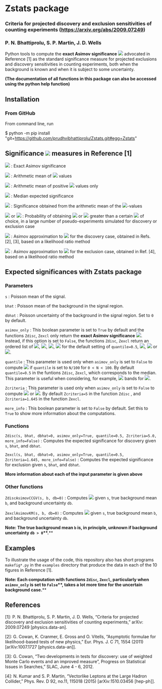 # Zstats package

### Criteria for projected discovery and exclusion sensitivities of counting experiments (https://arxiv.org/abs/2009.07249)

### P. N. Bhattiprolu, S. P. Martin, J. D. Wells

Python tools to compute the ****exact Asimov significance**** <img src="https://latex.codecogs.com/gif.latex?Z^\textrm{A}"> advocated in Reference [1] as the standard significance measure for projected exclusions and discovery sensitivities in counting experiments, both when the background is known and when it is subject to some uncertainty.

****(The documentation of all functions in this package can also be accessed using the python help function)****
## Installation

### From GitHub

From command line, run

$ python -m pip install "git+https://github.com/prudhvibhattiprolu/Zstats.git#egg=Zstats"

## Significance <img src="https://latex.codecogs.com/gif.latex?(Z)"> measures in Reference [1]

<img src="https://latex.codecogs.com/gif.latex?Z^\textrm{A}"> : Exact Asimov significance

<img src="https://latex.codecogs.com/gif.latex?Z^\textrm{mean}"> : Arithmetic mean of <img src="https://latex.codecogs.com/gif.latex?Z"> values

<img src="https://latex.codecogs.com/gif.latex?Z^\textrm{mean}(Z>0)"> : Arithmetic mean of positive <img src="https://latex.codecogs.com/gif.latex?Z"> values only

<img src="https://latex.codecogs.com/gif.latex?Z^\textrm{med}"> : Median expected significance

<img src="https://latex.codecogs.com/gif.latex?Z^{p\,\textrm{mean}}"> : Significance obtained from the arithmetic mean of the <img src="https://latex.codecogs.com/gif.latex?p">-values

<img src="https://latex.codecogs.com/gif.latex?P(Z_\textrm{disc}>Z)"> or <img src="https://latex.codecogs.com/gif.latex?P(Z_\textrm{excl}>Z)"> : Probability of obtaining <img src="https://latex.codecogs.com/gif.latex?Z_\textrm{disc}"> or <img src="https://latex.codecogs.com/gif.latex?Z_\textrm{excl}"> greater than a certain <img src="https://latex.codecogs.com/gif.latex?Z"> of choice, in a large number of pseudo-experiments simulated for discovery or exclusion case

<img src="https://latex.codecogs.com/gif.latex?Z^\textrm{CCGV}_\textrm{disc}"> : Asimov approximation to <img src="https://latex.codecogs.com/gif.latex?Z^\textrm{med}"> for the discovery case, obtained in Refs. [2], [3], based on a likelihood ratio method

<img src="https://latex.codecogs.com/gif.latex?Z^\textrm{KM}_\textrm{excl}"> : Asimov approximation to <img src="https://latex.codecogs.com/gif.latex?Z^\textrm{med}"> for the exclusion case, obtained in Ref. [4], based on a likelihood ratio method

## Expected significances with Zstats package

### Parameters

`s` : Poisson mean of the signal.

`bhat` : Poisson mean of the background in the signal region.

`dbhat` : Poisson uncertainty of the background in the signal region. Set to `0` by default.

`asimov_only` :  This boolean parameter is set to `True` by default and the functions `Zdisc`, `Zexcl` only return the ****exact Asimov significance**** <img src="https://latex.codecogs.com/gif.latex?Z^\textrm{A}">. Instead, if this option is set to `False`, the functions `Zdisc`, `Zexcl` return an ordered list of <img src="https://latex.codecogs.com/gif.latex?Z^\textrm{A}">, <img src="https://latex.codecogs.com/gif.latex?Z^\textrm{mean}">, <img src="https://latex.codecogs.com/gif.latex?Z^\textrm{mean}(Z>0)">, <img src="https://latex.codecogs.com/gif.latex?Z^\textrm{med}=Z(50\%\;\textrm{quantile}\;\textrm{of}\;\textrm{the}\;\textrm{number}\;\textrm{of}\;\textrm{pseudo-experiments}\;n)"> for the default setting of `quantile=0.5`, <img src="https://latex.codecogs.com/gif.latex?Z^{p\,\textrm{mean}}">, <img src="https://latex.codecogs.com/gif.latex?P(Z_\textrm{disc}>\textrm{Zcriteria})"> or <img src="https://latex.codecogs.com/gif.latex?P(Z_\textrm{excl}>\textrm{Zcriteria})">.

`quantile` : This parameter is used only when `asimov_only` is set to `False` to compute <img src="https://latex.codecogs.com/gif.latex?Z(N\%\;\textrm{quantile}\;\textrm{of}\;n)"> if `quantile` is set to `N/100` for `0 < N < 100`. By default `quantile=0.5` in the funtions `Zdisc`, `Zexcl`, which corresponds to the median. This parameter is useful when considering, for example, <img src="https://latex.codecogs.com/gif.latex?1\sigma"> bands for <img src="https://latex.codecogs.com/gif.latex?Z^\textrm{med}">.

`Zcriteria` : This parameter is used only when `asimov_only` is set to `False` to compute <img src="https://latex.codecogs.com/gif.latex?P(Z_\textrm{disc}>\textrm{Zcriteria})"> or <img src="https://latex.codecogs.com/gif.latex?P(Z_\textrm{excl}>\textrm{Zcriteria})">. By default `Zcriteria=5` in the function `Zdisc` , and `Zcriteria=1.645` in the function `Zexcl`.

`more_info` : This boolean parameter is set to `False` by default. Set this to `True` to show more information about the computations.

### Functions

`Zdisc(s, bhat, dbhat=0, asimov_only=True, quantile=0.5, Zcriteria=5.0, more_info=False)` : Computes the expected significance for discovery given `s`, `bhat`, and `dbhat`.

`Zexcl(s, bhat, dbhat=0, asimov_only=True, quantile=0.5, Zcriteria=1.645, more_info=False)` : Computes the expected significance for exclusion given `s`, `bhat`, and `dbhat`.

****More information about each of the input parameter is given above****

### Other functions

`ZdiscAsimovCCGV(s, b, db=0)` : Computes <img src="https://latex.codecogs.com/gif.latex?Z^\textrm{CCGV}_\textrm{disc}"> given `s`, true background mean `b`, and background uncertainty `db`.

`ZexclAsimovKM(s, b, db=0)` :  Computes <img src="https://latex.codecogs.com/gif.latex?Z^\textrm{KM}_\textrm{excl}"> given `s`, true background mean `b`, and background uncertainty `db`.

****Note: The true background mean** `b` **is, in principle, unknown if background uncertainty** `db > 0`**.****

## Examples

To illustrate the usage of the code, this repository also has short programs `makefig*.py` in the `examples` directory that produce the data in each of the 10 figures in Reference [1].

****Note: Each computation with functions** `Zdisc`**,** `Zexcl`**, particularly when** `asimov_only` **is set to** `False`**, takes a lot more time for the uncertain background case.****

## References

[1]: P. N. Bhattiprolu, S. P. Martin, J. D. Wells, “Criteria for projected discovery and exclusion sensitivities of counting experiments,” arXiv: 2009.07249 [physics.data-an].

[2]: G. Cowan, K. Cranmer, E. Gross and O. Vitells, “Asymptotic formulae for likelihood-based tests of new physics,” Eur. Phys. J. C 71, 1554 (2011) [arXiv:1007.1727 [physics.data-an]].

[3]: G. Cowan, “Two developments in tests for discovery: use of weighted Monte Carlo events and an improved measure”, Progress on Statistical Issues in Searches,” SLAC, June 4 - 6, 2012.

[4]: N. Kumar and S. P. Martin, “Vectorlike Leptons at the Large Hadron Collider,” Phys. Rev. D 92, no.11, 115018 (2015) [arXiv:1510.03456 [hep-ph]].
